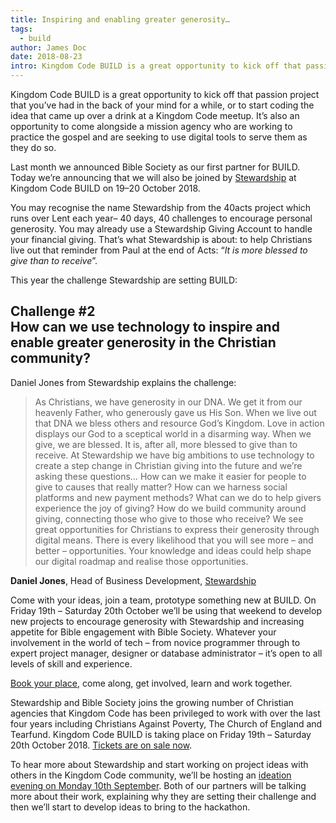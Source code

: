 ```yaml
---
title: Inspiring and enabling greater generosity…
tags:
  - build
author: James Doc
date: 2018-08-23
intro: Kingdom Code BUILD is a great opportunity to kick off that passion project that you’ve had in the back of your mind for a while, or to start coding the idea that came up over a drink at a Kingdom Code meetup…
---
```


Kingdom Code BUILD is a great opportunity to kick off that passion project that you’ve had in the back of your mind for a while, or to start coding the idea that came up over a drink at a Kingdom Code meetup. It’s also an opportunity to come alongside a mission agency who are working to practice the gospel and are seeking to use digital tools to serve them as they do so.

Last month we announced Bible Society as our first partner for BUILD. Today we’re announcing that we will also be joined by <a href="https://www.stewardship.org.uk/">Stewardship</a> at Kingdom Code BUILD on 19–20 October 2018.

You may recognise the name Stewardship from the 40acts project which runs over Lent each year– 40 days, 40 challenges to encourage personal generosity. You may already use a Stewardship Giving Account to handle your financial giving. That’s what Stewardship is about: to help Christians live out that reminder from Paul at the end of Acts: “<i>It is more blessed to give than to receive</i>”.

This year the challenge Stewardship are setting BUILD:

## Challenge #2<br />How can we use technology to inspire and enable greater generosity in the Christian community?

Daniel Jones from Stewardship explains the challenge:

> As Christians, we have generosity in our DNA. We get it from our heavenly Father, who generously gave us His Son. When we live out that DNA we bless others and resource God’s Kingdom. Love in action displays our God to a sceptical world in a disarming way. When we give, we are blessed. It is, after all, more blessed to give than to receive.
> At Stewardship we have big ambitions to use technology to create a step change in Christian giving into the future and we’re asking these questions… How can we make it easier for people to give to causes that really matter? How can we harness social platforms and new payment methods? What can we do to help givers experience the joy of giving? How do we build community around giving, connecting those who give to those who receive?
> We see great opportunities for Christians to express their generosity through digital means. There is every likelihood that you will see more – and better – opportunities. Your knowledge and ideas could help shape our digital roadmap and realise those opportunities.

<strong>Daniel Jones</strong>, Head of Business Development, <a href="https://www.stewardship.org.uk/" target="_blank">Stewardship</a>

Come with your ideas, join a team, prototype something new at BUILD. On Friday 19th – Saturday 20th October we’ll be using that weekend to develop new projects to encourage generosity with Stewardship and increasing appetite for Bible engagement with Bible Society. Whatever your involvement in the world of tech – from novice programmer through to expert project manager, designer or database administrator – it’s open to all levels of skill and experience.

<a href="https://kingdomcode.org.uk/build/">Book your place</a>, come along, get involved, learn and work together.

Stewardship and Bible Society joins the growing number of Christian agencies that Kingdom Code has been privileged to work with over the last four years including Christians Against Poverty, The Church of England and Tearfund. Kingdom Code BUILD is taking place on Friday 19th – Saturday 20th October 2018. <a href="https://kingdomcode.org.uk/build/">Tickets are on sale now</a>.

To hear more about Stewardship and start working on project ideas with others in the Kingdom Code community, we’ll be hosting an <a href="https://www.eventbrite.co.uk/e/kingdom-code-ideation-evening-tickets-48121051360">ideation evening on Monday 10th September</a>. Both of our partners will be talking more about their work, explaining why they are setting their challenge and then we’ll start to develop ideas to bring to the hackathon.
